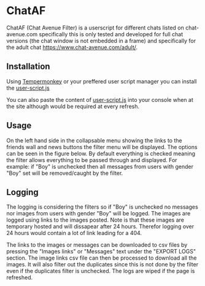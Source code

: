 # ChatAF
ChatAF (Chat Avenue Filter) is a userscript for different chats listed on chat-avenue.com specifically this is only tested and developed for full chat versions (the chat window is not embedded in a frame) and specifically for the adult chat https://www.chat-avenue.com/adult/.

## Installation
Using [Tempermonkey](https://www.tampermonkey.net/) or your preffered user script manager you can install the [user-script.js](./user-script.js)

You can also paste the content of [user-script.js](./user-script.js) into your console when at the site although would be required at every refresh.

## Usage
On the left hand side in the collapsable menu showing the links to the friends wall and news buttons the filter menu will be displayed. The options can be seen in the figure below. By default everything is checked meaning the filter allows everything to be passed through and displayed. For example: if "Boy" is unchecked then all messages from users with gender "Boy" set will be removed/caught by the filter.

## Logging
The logging is considering the filters so if "Boy" is unchecked no messages nor images from users with gender "Boy" will be logged. The images are logged using links to the images posted. Note is that these images are temporary hosted and will dissapear after 24 hours. Therefor logging over 24 hours would contain a lot of link leading for a 404.

The links to the images or messages can be downloaded to csv files by pressing the "Images links" or "Messages" text under the "EXPORT LOGS" section. The image links csv file can then be processed to download all the images. It will also filter out the duplicates since this is not done by the filter even if the duplicates filter is unchecked. The logs are wiped if the page is refreshed.
